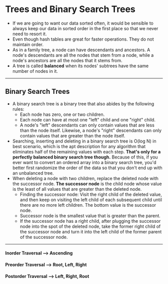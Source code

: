 # Trees and Binary Search Trees
- If we are going to want our data sorted often, it would be sensible to always keep our data in sorted order in the first place so that we never need to resort it.
- Even though hash tables are great for faster operations. They do not maintain order.
- As in a family tree, a node can have descendants and ancestors. A node's descendants are all the nodes that stem from a node, while a node's ancestors are all the nodes that it stems from.
- A tree is called **balanced** when its nodes' subtrees have the same number of nodes in it.
--- 
## Binary Search Trees
- A binary search tree is a binary tree that also abides by the following rules:
    - Each node has zero, one or two children.
    - Each node can have at most one "left" child and one "right" child.
    - A node's "left" descendants can only contain values that are less than the node itself. Likewise, a node's "right" descendants can only contain values that are greater than the node itself.
- Searching, inserting and deleting in a binary search tree is O(log N) in best scenario, which is the apt description for any algorithm that eliminates half of the remaining values with each step. **That's only for a perfectly balanced binary search tree though.** Because of this, if you ever want to convert an ordered array into a binary search tree, you'd better first randomize the order of the data so that you don't end up with an unbalanced tree.
- When deleting a node with two children, replace the deleted node with the successor node. **The successor node** is the child node whose value is the least of all values that are greater than the deleted node.
    - Finding the successor node: Visit the right child of the deleted value, and then keep on visiting the left child of each subsequent child until there are no more left children. The bottom value is the successor node. 
    - Successor node is the smallest value that is greater than the parent.
    - If the successor node has a right child, after plugging the successor node into the spot of the deleted node, take the former right child of the successor node and turn it into the left child of the former parent of the successor node.
---
#### Inorder Traversal --> Ascending
#### Preorder Traversal --> Root, Left, Right
#### Postorder Traversal --> Left, Right, Root